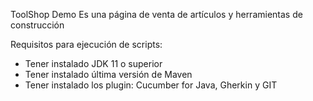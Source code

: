 ToolShop Demo 
Es una página de venta de artículos y herramientas de construcción

Requisitos para ejecución de scripts:
* Tener instalado JDK 11 o superior
* Tener instalado última versión de Maven
* Tener instalado los plugin: Cucumber for Java, Gherkin y GIT
